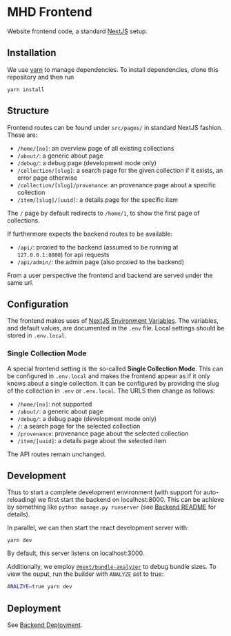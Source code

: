 # MHD Frontend

Website frontend code, a standard [NextJS](https://nextjs.org/) setup. 

## Installation

We use [yarn](https://yarnpkg.com/) to manage dependencies. 
To install dependencies, clone this repository and then run

```
yarn install
```

## Structure

Frontend routes can be found under `src/pages/` in standard NextJS fashion.
These are:

- `/home/[no]`: an overview page of all existing collections
- `/about/`: a generic about page
- `/debug/`: a debug page (development mode only)
- `/collection/[slug]`: a search page for the given collection if it exists, an error page otherwise
- `/collection/[slug]/provenance`: an provenance page about a specific collection
- `/item/[slug]/[uuid]`: a details page for the specific item

The `/` page by default redirects to `/home/1`, to show the first page of collections.

If furthermore expects the backend routes to be available:

- `/api/`: proxied to the backend (assumed to be running at `127.0.0.1:8000`) for api requests
- `/api/admin/`: the admin page (also proxied to the backend)

From a user perspective the frontend and backend are served under the same url. 

## Configuration

The frontend makes uses of [NextJS Environment Variables](https://nextjs.org/docs/basic-features/environment-variables#loading-environment-variables).
The variables, and default values, are documented in the `.env` file.
Local settings should be stored in `.env.local`.

### Single Collection Mode

A special frontend setting is the so-called __Single Collection Mode__. 
This can be configured in `.env.local` and makes the frontend appear as if it only knows about a single collection.
It can be configured by providing the slug of the collection in `.env` or `.env.local`.
The URLS then change as follows:

- `/home/[no]`: not supported
- `/about/`: a generic about page
- `/debug/`: a debug page (development mode only)
- `/`: a search page for the selected collection
- `/provenance`: provenance page about the selected collection
- `/item/[uuid]`: a details page about the selected item

The API routes remain unchanged.

## Development

Thus to start a complete development environment (with support for auto-reloading) we first start the backend on localhost:8000. 
This can be achieve by something like `python manage.py runserver` (see [Backend README](../README.md#Development) for details). 

In parallel, we can then start the react development server with:

```
yarn dev
```

By default, this server listens on localhost:3000. 

Additionally, we employ [`@next/bundle-analyzer`](https://www.npmjs.com/package/@next/bundle-analyzer) to debug bundle sizes.
To view the ouput, run the builder with `ANALYZE` set to true:

```bash
ANALZYE=true yarn dev
```

## Deployment

See [Backend Deployment](../README.md#Deployment). 
